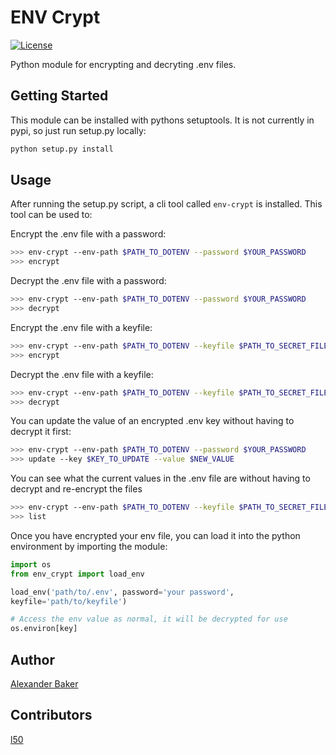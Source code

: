 # ENV Crypt

[![License](http://img.shields.io/:license-mit-blue.svg)](https://github.com/alexebaker/python-env_crypt/blob/master/LICENSE)


Python module for encrypting and decryting .env files.


## Getting Started

This module can be installed with pythons setuptools. It is not
currently in pypi, so just run setup.py locally:

```bash
python setup.py install
```

## Usage

After running the setup.py script, a cli tool called `env-crypt` is
installed. This tool can be used to:

Encrypt the .env file with a password:

```bash
>>> env-crypt --env-path $PATH_TO_DOTENV --password $YOUR_PASSWORD
>>> encrypt
```

Decrypt the .env file with a password:

```bash
>>> env-crypt --env-path $PATH_TO_DOTENV --password $YOUR_PASSWORD
>>> decrypt
```

Encrypt the .env file with a keyfile:

```bash
>>> env-crypt --env-path $PATH_TO_DOTENV --keyfile $PATH_TO_SECRET_FILE
>>> encrypt
```

Decrypt the .env file with a keyfile:

```bash
>>> env-crypt --env-path $PATH_TO_DOTENV --keyfile $PATH_TO_SECRET_FILE
>>> decrypt
```

You can update the value of an encrypted .env key without having to
decrypt it first:

```bash
>>> env-crypt --env-path $PATH_TO_DOTENV --password $YOUR_PASSWORD
>>> update --key $KEY_TO_UPDATE --value $NEW_VALUE
```

You can see what the current values in the .env file are without having
to decrypt and re-encrypt the files

```bash
>>> env-crypt --env-path $PATH_TO_DOTENV --keyfile $PATH_TO_SECRET_FILE
>>> list
```

Once you have encrypted your env file, you can load it into the python
environment by importing the module:

```python
import os
from env_crypt import load_env

load_env('path/to/.env', password='your password',
keyfile='path/to/keyfile')

# Access the env value as normal, it will be decrypted for use
os.environ[key]
```


## Author

[Alexander Baker](mailto:alexebaker@gmail.com)


## Contributors

[l50](https://github.com/l50)
